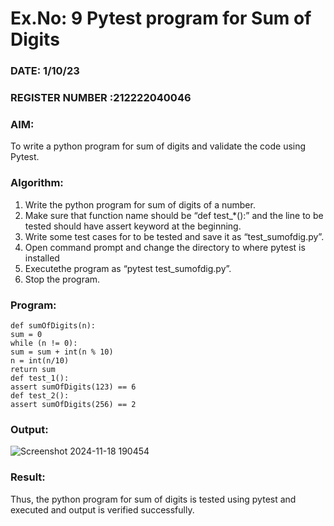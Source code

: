 # Ex.No: 9  Pytest program for Sum of Digits 

### DATE: 1/10/23                                                                           
### REGISTER NUMBER :212222040046 
### AIM: 
To write a python program for sum of digits and validate the code using Pytest. 
### Algorithm:
1. Write the python program for sum of digits of a number. 
2. Make sure that function name should be “def test_*():” and the line to be tested 
should have assert keyword at the beginning. 
3. Write some test cases for to be tested and save it as “test_sumofdig.py”. 
4. Open command prompt and change the directory to where pytest is installed
5. Executethe program as “pytest test_sumofdig.py”. 
6. Stop the program.

### Program:
```
def sumOfDigits(n):
sum = 0
while (n != 0):
sum = sum + int(n % 10)
n = int(n/10)
return sum
def test_1():
assert sumOfDigits(123) == 6
def test_2():
assert sumOfDigits(256) == 2
```
### Output:
![Screenshot 2024-11-18 190454](https://github.com/user-attachments/assets/7c297ac0-5ea2-4b7d-bd3e-fb3d6575a997)
### Result:
Thus, the python program for sum of digits is tested using pytest and executed and output is verified successfully.

